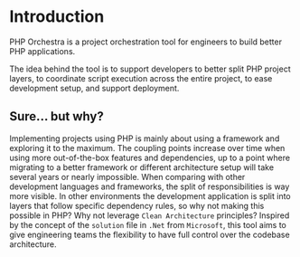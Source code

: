 # Introduction

PHP Orchestra is a project orchestration tool for engineers to build better PHP applications.

The idea behind the tool is to support developers to better split PHP project layers, to coordinate script execution across the entire project, to ease development setup, and support deployment.

## Sure... but why?
 Implementing projects using PHP is mainly about using a framework and exploring it to the maximum. The coupling points increase over time when using more out-of-the-box features and dependencies, up to a point where migrating to a better framework or different architecture setup will take several years or nearly impossible.
When comparing with other development languages and frameworks, the split of responsibilities is way more visible. In other environments the development application is split into layers that follow specific dependency rules, so why not making this possible in PHP? Why not leverage `Clean Architecture` principles?
Inspired by the concept of the `solution` file in `.Net` from `Microsoft`, this tool aims to give engineering teams the flexibility to have full control over the codebase architecture.
